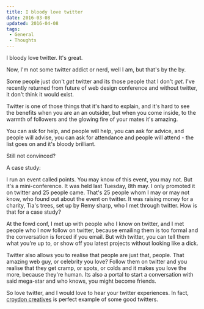 ```yaml
---
title: I bloody love twitter
date: 2016-03-08
updated: 2016-04-08
tags:
 - General
 - Thoughts
---
```


<p>I bloody love twitter. It's great.</p>

<p>Now, I'm not some twitter addict or nerd, well I am, but that's by the by.</p>



<p>Some people just don't <em>get</em> twitter and its those people that I don't <em>get</em>. I've recently returned from future of web design conference and without twitter, it don't think it would exist.</p>



<p>Twitter is one of those things that it's hard to explain, and it's hard to see the benefits when you are an an outsider, but when you come inside, to the warmth of followers and the glowing fire of your mates it's amazing.</p>



<p>You can ask for help, and people will help, you can ask for advice, and people will advise, you can ask for attendance and people will attend - the list goes on and it's bloody brilliant.</p>



<p>Still not convinced?</p>



<p>A case study:</p>



<p>I run an event called points. You may know of this event, you may not. But it's a mini-conference. It was held last Tuesday, 8th may. I only promoted it on twitter and 25 people came. That's 25 people whom I may or may not know, who found out about the event on twitter. It was raising money for a charity, Tia's trees, set up by Remy sharp, who I met through twitter. How is that for a case study?</p>



<p>At the fowd conf, I met up with people who I know on twitter, and I met people who I now follow on twitter, because emailing them is too formal and the conversation is forced if you email. But with twitter, you can tell them what you're up to, or show off you latest projects without looking like a dick.</p>



<p>Twitter also allows you to realise that people are just that, people. That amazing web guy, or celebrity you love? Follow them on twitter and you realise that they get cramp, or spots, or colds and it makes you love the more, because they're human. Its also a portal to start a conversation with said mega-star and who knows, you might become friends.</p>



<p>So love twitter, and I would love to hear your twitter experiences. In fact, <a href="http://www.croydoncreativ.es/">croydon creatives</a> is perfect example of some good twitters.</p>